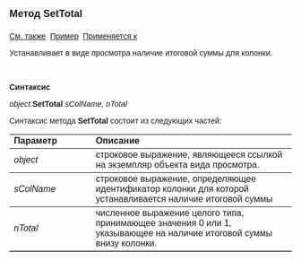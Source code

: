 ﻿<html>
<head>
<title>Вид просмотра\SetTotal</title>
</head>

<body>

<p><strong><font size="4" face="Arial">Метод SetTotal<br>
<br>
</font></strong><font face="Arial"><a href="../Asview.html">См. также</a>&nbsp;
<a href="../../Examples/E_AsView.html">Пример</a>&nbsp; <a href="../Asview.html">
Применяется к</a></font></p>

<p class="label"><font face="Arial">Устанавливает в виде просмотра 
наличие итоговой суммы для колонки.</font></p>

<p class="label">&nbsp;</p>

<p class="label"><font face="Arial"><b>Синтаксис</b></font></p>

<p><font face="Arial"><em>object.</em><strong>SetTotal </strong><em>
sColName, nTotal</em></font></p>

<p><font face="Arial">Синтаксис метода <strong>SetTotal</strong>
состоит из следующих частей:</font></p>

<table border="1" cellPadding="5" cols="2" frame="below" rules="rows">
<TBODY>
  <tr vAlign="top">
    <td class="label" width="29%"><font face="Arial"><b>Параметр</b></font></td>
    <td class="label" width="71%"><font face="Arial"><strong>Описание</strong></font></td>
  </tr>
  <tr>
    <td width="29%"><em><font face="Arial">object</font></em></td>
    <td width="71%"><font face="Arial">строковое выражение, являющееся 
	ссылкой на экземпляр объекта вида просмотра.</font></td>
  </tr>
  <tr>
    <td width="29%"><em><font face="Arial">sColName</font></em></td>
    <td width="71%"><font face="Arial">строковое выражение, 
	определяющее идентификатор колонки для которой устанавливается наличие 
	итоговой суммы</font></td>
  </tr>
  <tr>
    <td width="29%"><em><font face="Arial">nTotal</font></em></td>
    <td width="71%"><font face="Arial">численное выражение целого 
	типа, принимающее значения 0 или 1, указывающее на наличие итоговой суммы 
	внизу колонки.</font></td>
  </tr>
</table>

<p class="label">&nbsp;</p>
</body>
</html>
